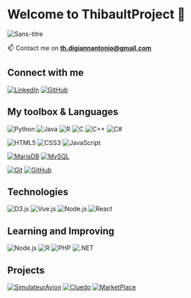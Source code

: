# Welcome to ThibaultProject 👋

![Sans-titre](https://github.com/ThibaultProject/ThibaultProject/assets/99489109/13328d80-adff-4b80-9d37-7d863944c75d)

 📫 Contact me on **th.digiannantonio@gmail.com**

## Connect with me
[![LinkedIn](https://img.shields.io/badge/-LinkedIn-000?&logo=LinkedIn&logoColor=0A66C2)]((https://www.linkedin.com/in/thibault-di-giannantonio/))
[![GitHub](https://img.shields.io/badge/-GitHub-000?&logo=GitHub&logoColor=FFF)](https://github.com/ThibaultProject/)

## My toolbox & Languages 

![Python](https://img.shields.io/badge/-Python-000?&logo=Python)
![Java](https://img.shields.io/badge/-Java-000?&logo=openjdk)
![R](https://img.shields.io/badge/-R-000?&logo=R)
![C](https://img.shields.io/badge/-C-000?&logo=C)
![C++](https://img.shields.io/badge/-C++-000?&logo=c%2b%2b&logoColor=00599C)
![C#](https://img.shields.io/badge/-C%23-000?&logo=c-sharp)

![HTML5](https://img.shields.io/badge/-HTML5-000?&logo=HTML5&logoColor=E34F26)
![CSS3](https://img.shields.io/badge/-CSS3-000?&logo=CSS3&logoColor=1572B6)
![JavaScript](https://img.shields.io/badge/-JavaScript-000?&logo=JavaScript)

[![MariaDB](https://img.shields.io/badge/-MariaDB-000?&logo=MariaDB&logoColor=003545)](https://mariadb.org/)
[![MySQL](https://img.shields.io/badge/-MySQL-000?&logo=MySQL&logoColor=4479A1)](https://www.mysql.com/)

[![Git](https://img.shields.io/badge/-Git-000?&logo=Git&logoColor=F05032)](https://git-scm.com/)
[![GitHub](https://img.shields.io/badge/-GitHub-000?&logo=GitHub&logoColor=FFF)](https://www.github.com/)

## Technologies
![D3.js](https://img.shields.io/badge/-D3.js-000?&logo=D3.js)
![Vue.js](https://img.shields.io/badge/-Vue.js-000?&logo=Vue.js&logoColor=4FC08D)
![Node.js](https://img.shields.io/badge/-Node.js-000?&logo=node.js)
![React](https://img.shields.io/badge/-React-000?&logo=React)

## Learning and Improving
![Node.js](https://img.shields.io/badge/-Node.js-000?&logo=node.js)
![R](https://img.shields.io/badge/-R-000?&logo=R)
![PHP](https://img.shields.io/badge/-PHP-000?&logo=PHP&logoColor=777BB4)
![.NET](https://img.shields.io/badge/.NET-000?&logo=.net)

## Projects
[![SimulateurAvion](https://img.shields.io/badge/-✈️%20Simulation%20of%20Air%20Traffic%20Control-000)](https://github.com/ThibaultProject/Simulation-of-Air-Traffic-Control)
[![Cluedo](https://img.shields.io/badge/-🕵️%20Cluedo-000)](https://github.com/ThibaultProject/Cluedo)
[![MarketPlace](https://img.shields.io/badge/-🛒%20Marketplace-000)](https://github.com/ThibaultProject/ECE-Shopping---Java-Shopping-Cart-System)

